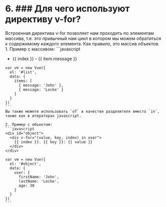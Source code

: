 # 6.  ### Для чего используют директиву v-for?

Встроенная директива v-for позволяет нам проходить по элементам массива, т.е. это привычный нам цикл в котором мы можем обратиться к содержимому каждого элемента. Как правило, это массив объектов.
    1. Пример с массивом:
    ```javascript
    <ul id="list">
      <li v-for="(item, index) in items">
        {{ index }} - {{ item.message }}
      </li>
    </ul>

    var vm = new Vue({
      el: '#list',
      data: {
        items: [
          { message: 'John' },
          { message: 'Locke' }
        ]
      }
    })
    ```
    Вы также можете использовать `of` в качестве разделителя вместо `in`, также как в итераторах javascript.

    2. Пример с объектом:
    ```javascript
    <div id="object">
      <div v-for="(value, key, index) in user">
        {{ index }}. {{ key }}: {{ value }}
      </div>
    </div>

    var vm = new Vue({
      el: '#object',
      data: {
        user: {
          firstName: 'John',
          lastName: 'Locke',
          age: 30
        }
      }
    })
    ```